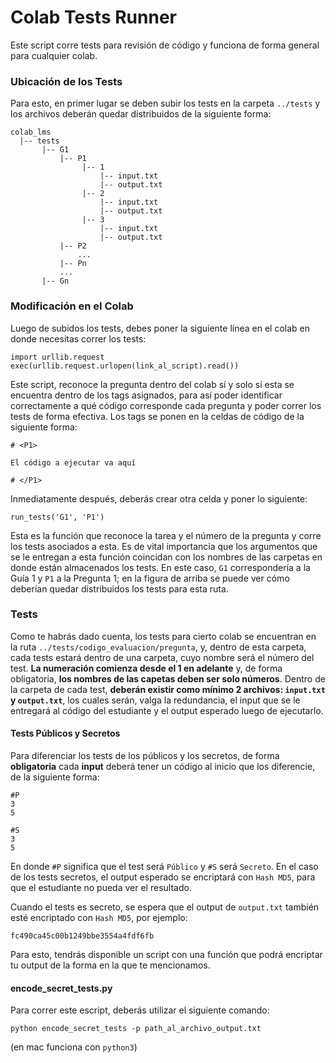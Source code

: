 # Colab Tests Runner 
Este script corre tests para revisión de código y funciona de forma general para cualquier colab. 

### Ubicación de los Tests
Para esto, en primer lugar se deben subir los tests en la carpeta ```../tests``` y los archivos deberán quedar distribuidos de la siguiente forma:
```
colab_lms
  |-- tests
       |-- G1
           |-- P1
                |-- 1
                    |-- input.txt
                    |-- output.txt
                |-- 2
                    |-- input.txt
                    |-- output.txt
                |-- 3
                    |-- input.txt
                    |-- output.txt
           |-- P2
               ...
           |-- Pn
           ...
       |-- Gn
```

### Modificación en el Colab
Luego de subidos los tests, debes poner la siguiente línea en el colab en donde necesitas correr los tests:
```
import urllib.request
exec(urllib.request.urlopen(link_al_script).read())
```
Este script, reconoce la pregunta dentro del colab sí y solo sí esta se encuentra dentro de los tags asignados, para así poder identificar correctamente a qué código corresponde cada pregunta y poder correr los tests de forma efectiva. Los tags se ponen en la celdas de código de la siguiente forma:
```
# <P1>

El código a ejecutar va aquí

# </P1>
```
Inmediatamente después, deberás crear otra celda y poner lo siguiente:
```
run_tests('G1', 'P1')
```
Esta es la función que reconoce la tarea y el número de la pregunta y corre los tests asociados a esta. Es de vital importancia que los argumentos que se le entregan a esta función coincidan con los nombres de las carpetas en donde están almacenados los tests. En este caso, ```G1``` correspondería a la Guía 1 y ```P1``` a la Pregunta 1; en la figura de arriba se puede ver cómo deberían quedar distribuidos los tests para esta ruta.

### Tests
Como te habrás dado cuenta, los tests para cierto colab se encuentran en la ruta ```../tests/codigo_evaluacion/pregunta```, y, dentro de esta carpeta, cada tests estará dentro de una carpeta, cuyo nombre será el número del test. **La numeración comienza desde el 1 en adelante** y, de forma obligatoria, **los nombres de las capetas deben ser solo números**.
Dentro de la carpeta de cada test, **deberán existir como mínimo 2 archivos: ```input.txt``` y ```output.txt```**, los cuales serán, valga la redundancia, el input que se le entregará al código del estudiante y el output esperado luego de ejecutarlo. 

#### Tests Públicos y Secretos
Para diferenciar los tests de los públicos y los secretos, de forma **obligatoria** cada **input** deberá tener un código al inicio que los diferencie, de la siguiente forma:
```
#P
3
5
```
```
#S
3
5
```
En donde ```#P``` significa que el test será ```Público``` y ```#S``` será ```Secreto```. En el caso de los tests secretos, el output esperado se encriptará con ```Hash MD5```, para que el estudiante no pueda ver el resultado.

Cuando el tests es secreto, se espera que el output de ```output.txt``` también esté encriptado con ```Hash MD5```, por ejemplo:
```
fc490ca45c00b1249bbe3554a4fdf6fb
```
Para esto, tendrás disponible un script con una función que podrá encriptar tu output de la forma en la que te mencionamos.

#### encode_secret_tests.py
Para correr este escript, deberás utilizar el siguiente comando:
```
python encode_secret_tests -p path_al_archivo_output.txt
```
(en mac funciona con ```python3```)


